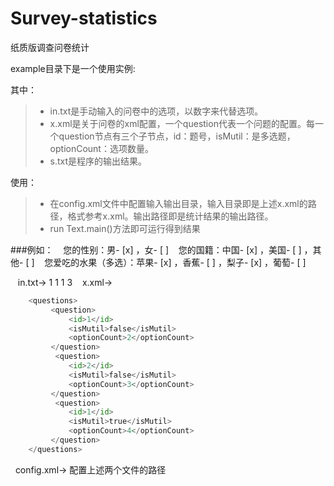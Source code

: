 # Survey-statistics
纸质版调查问卷统计


example目录下是一个使用实例:

其中：
> * in.txt是手动输入的问卷中的选项，以数字来代替选项。
> * x.xml是关于问卷的xml配置，一个question代表一个问题的配置。每一个question节点有三个子节点，id：题号，isMutil：是多选题，optionCount：选项数量。
> * s.txt是程序的输出结果。

使用：
> * 在config.xml文件中配置输入输出目录，输入目录即是上述x.xml的路径，格式参考x.xml。输出路径即是统计结果的输出路径。
> * run Text.main()方法即可运行得到结果


###例如：
    您的性别：男- [x] ，女- [ ]
    您的国籍：中国- [x] ，美国- [ ] ，其他- [ ] 
    您爱吃的水果（多选）：苹果- [x] ，香蕉- [ ] ，梨子- [x] ，葡萄- [ ] 

    in.txt->  1 1 1 3
    x.xml->  
```python
    <questions>
         <question>
             <id>1</id>
             <isMutil>false</isMutil>
             <optionCount>2</optionCount>
         </question>
          <question>
             <id>2</id>
             <isMutil>false</isMutil>
             <optionCount>3</optionCount>
         </question>
          <question>
             <id>1</id>
             <isMutil>true</isMutil>
             <optionCount>4</optionCount>
         </question>
    </questions>
```
    config.xml-> 配置上述两个文件的路径

